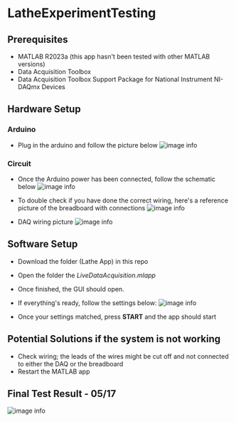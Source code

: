 # LatheExperimentTesting
 
## **Prerequisites**
* MATLAB R2023a (this app hasn't been tested with other MATLAB versions)
* Data Acquisition Toolbox
* Data Acquisition Toolbox Support Package for National Instrument NI-DAQmx Devices

## **Hardware Setup**
### **Arduino**
* Plug in the arduino and follow the picture below
![image info](/pictures/arduino.png)

### **Circuit**
* Once the Arduino power has been connected, follow the schematic below
![image info](/pictures/circuit.png)

* To double check if you have done the correct wiring, here's a reference picture of the breadboard with connections
![image info](/pictures/reference.png)

* DAQ wiring picture
![image info](/pictures/daq.png)

## **Software Setup**
* Download the folder (Lathe App) in this repo
* Open the folder the *LiveDataAcquisition.mlapp*
* Once finished, the GUI should open.
* If everything's ready, follow the settings below:
![image info](/pictures/settings.png)

* Once your settings matched, press **START** and the app should start

## **Potential Solutions if the system is not working**
* Check wiring; the leads of the wires might be cut off and not connected to either the DAQ or the breadboard
* Restart the MATLAB app

## **Final Test Result - 05/17**
![image info](/pictures/test.png)